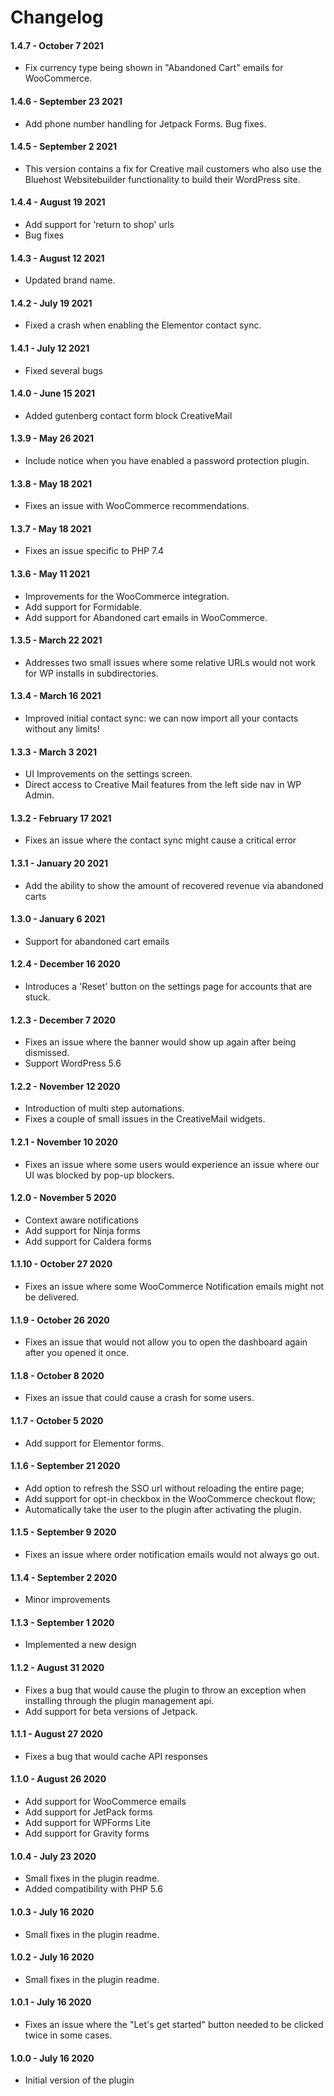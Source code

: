 Changelog
=========

#### 1.4.7 - October 7 2021
- Fix currency type being shown in "Abandoned Cart" emails for WooCommerce.

#### 1.4.6 - September 23 2021
- Add phone number handling for Jetpack Forms. Bug fixes.

#### 1.4.5 - September 2 2021
- This version contains a fix for Creative mail customers who also use the Bluehost Websitebuilder functionality to build their WordPress site.

#### 1.4.4 - August 19 2021
- Add support for 'return to shop' urls
- Bug fixes

#### 1.4.3 - August 12 2021
- Updated brand name.

#### 1.4.2 - July 19 2021
- Fixed a crash when enabling the Elementor contact sync.

#### 1.4.1 - July 12 2021
- Fixed several bugs

#### 1.4.0 - June 15 2021
- Added gutenberg contact form block CreativeMail

#### 1.3.9 - May 26 2021
- Include notice when you have enabled a password protection plugin.

#### 1.3.8 - May 18 2021
- Fixes an issue with WooCommerce recommendations.

#### 1.3.7 - May 18 2021
- Fixes an issue specific to PHP 7.4

#### 1.3.6 - May 11 2021
- Improvements for the WooCommerce integration.
- Add support for Formidable.
- Add support for Abandoned cart emails in WooCommerce.

#### 1.3.5 - March 22 2021
- Addresses two small issues where some relative URLs would not work for WP installs in subdirectories.

#### 1.3.4 - March 16 2021
- Improved initial contact sync: we can now import all your contacts without any limits!

#### 1.3.3 - March 3 2021
- UI Improvements on the settings screen.
- Direct access to Creative Mail features from the left side nav in WP Admin.

#### 1.3.2 - February 17 2021
- Fixes an issue where the contact sync might cause a critical error

#### 1.3.1 - January 20 2021
- Add the ability to show the amount of recovered revenue via abandoned carts

#### 1.3.0 - January 6 2021
- Support for abandoned cart emails

#### 1.2.4 - December 16 2020
- Introduces a 'Reset' button on the settings page for accounts that are stuck.

#### 1.2.3 - December 7 2020
- Fixes an issue where the banner would show up again after being dismissed.
- Support WordPress 5.6

#### 1.2.2 - November 12 2020
- Introduction of multi step automations.
- Fixes a couple of small issues in the CreativeMail widgets.

#### 1.2.1 - November 10 2020
- Fixes an issue where some users would experience an issue where our UI was blocked by pop-up blockers.

#### 1.2.0 - November 5 2020
- Context aware notifications
- Add support for Ninja forms
- Add support for Caldera forms

#### 1.1.10 - October 27 2020
- Fixes an issue where some WooCommerce Notification emails might not be delivered.

#### 1.1.9 - October 26 2020
 - Fixes an issue that would not allow you to open the dashboard again after you opened it once.
 
#### 1.1.8 - October 8 2020
- Fixes an issue that could cause a crash for some users.

#### 1.1.7 - October 5 2020
- Add support for Elementor forms. 

#### 1.1.6 - September 21 2020
- Add option to refresh the SSO url without reloading the entire page;
- Add support for opt-in checkbox in the WooCommerce checkout flow;
- Automatically take the user to the plugin after activating the plugin.

#### 1.1.5 - September 9 2020
- Fixes an issue where order notification emails would not always go out.

#### 1.1.4 - September 2 2020
- Minor improvements

#### 1.1.3 - September 1 2020
- Implemented a new design

#### 1.1.2 - August 31 2020
- Fixes a bug that would cause the plugin to throw an exception when installing through the plugin management api.
- Add support for beta versions of Jetpack.

#### 1.1.1 - August 27 2020
- Fixes a bug that would cache API responses

#### 1.1.0 - August 26 2020
- Add support for WooCommerce emails
- Add support for JetPack forms
- Add support for WPForms Lite
- Add support for Gravity forms

#### 1.0.4 - July 23 2020
- Small fixes in the plugin readme.
- Added compatibility with PHP 5.6

#### 1.0.3 - July 16 2020
- Small fixes in the plugin readme.

#### 1.0.2 - July 16 2020
- Small fixes in the plugin readme.

#### 1.0.1 - July 16 2020
- Fixes an issue where the "Let's get started" button needed to be clicked twice in some cases.

#### 1.0.0 - July 16 2020
- Initial version of the plugin